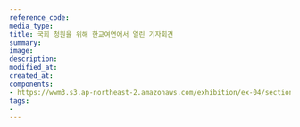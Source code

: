 ```yaml
---
reference_code:
media_type:
title: 국회 청원을 위해 한교여연에서 열린 기자회견
summary:
image:
description:
modified_at:
created_at:
components:
- https://wwm3.s3.ap-northeast-2.amazonaws.com/exhibition/ex-04/section-01-right/14_국회+청원을+위해+한교여연에서+열린+기자회견.JPG
tags:
-
---
```

